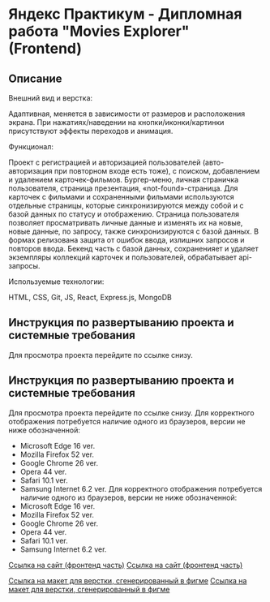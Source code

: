 # Яндекс Практикум - Дипломная работа "Мovies Еxplorer" (Frontend)

## Описание

Внешний вид и верстка:

Адаптивная, меняется в зависимости от размеров и расположения экрана. При нажатиях/наведении на кнопки/иконки/картинки присутствуют эффекты переходов и анимация.

Функционал:

Проект с регистрацией и авторизацией пользователей (авто-авторизация при повторном входе есть тоже), с поиском, добавлением и удалением карточек-фильмов. Бургер-меню, личная страничка пользователя, страница презентация, «not-found»-страница. Для карточек с фильмами и сохраненными фильмами используются отдельные страницы, которые синхронизируются между собой и с базой данных по статусу и отображению. Страница пользователя позволяет просматривать личные данные и изменять их на новые, новые данные, по запросу, также синхронизируются с базой данных. В формах релизована защита от ошибок ввода, излишних запросов и повторов ввода. Бекенд часть с базой данных, сохраненияет и удаляет экземпляры коллекций карточек и пользователей, обрабатывает api-запросы.

Используемые технологии:

HTML, CSS, Git, JS, React, Express.js, MongoDB

## Инструкция по развертыванию проекта и системные требования
Для просмотра проекта перейдите по ссылке снизу.

## Инструкция по развертыванию проекта и системные требования
Для просмотра проекта перейдите по ссылке снизу.
Для корректного отображения потребуется наличие одного из браузеров, версии не ниже обозначенной:
* Microsoft Edge 16 ver.
* Mozilla Firefox 52 ver.
* Google Chrome 26 ver.
* Opera 44 ver.
* Safari 10.1 ver.
* Samsung Internet 6.2 ver.
Для корректного отображения потребуется наличие одного из браузеров, версии не ниже обозначенной:
* Microsoft Edge 16 ver.
* Mozilla Firefox 52 ver.
* Google Chrome 26 ver.
* Opera 44 ver.
* Safari 10.1 ver.
* Samsung Internet 6.2 ver.

[Cсылка на сайт (фронтенд часть)](https://movie-explorer-frontend.nomoredomains.icu)
[Cсылка на сайт (фронтенд часть)](https://movie-explorer-frontend.nomoredomains.icu)

[Cсылка на макет для верстки, сгенерированный в фигме](https://disk.yandex.ru/d/L8CEA-QxijBcTw)
[Cсылка на макет для верстки, сгенерированный в фигме](https://disk.yandex.ru/d/L8CEA-QxijBcTw)

